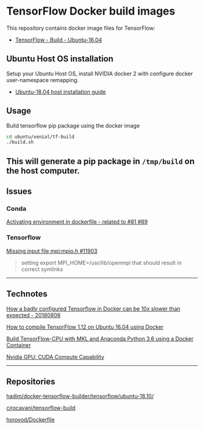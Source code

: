 # TensorFlow Docker build images

This repository contains docker image files for TensorFlow:
- [TensorFlow - Build - Ubuntu-16.04](./ubuntu/xenial/tf-build/)


## Ubuntu Host OS installation

Setup your Ubuntu Host OS, install NVIDIA docker 2 with configure docker user-namespace remapping.
- [Ubuntu-18.04 host installation guide](./doc/ubuntu/ubuntu-18.04-install-myusername.md)

## Usage

Build tensorflow pip package using the docker image
```bash
cd ubuntu/xenial/tf-build
./build.sh
```

This will generate a pip package in `/tmp/build` on the host computer.
---

## Issues

### Conda

[Activating environment in dockerfile - related to #81 #89](https://github.com/ContinuumIO/docker-images/issues/89)

### Tensorflow

[Missing input file mpi:mpio.h #11903](https://github.com/tensorflow/tensorflow/issues/11903)
> setting export MPI_HOME=/usr/lib/openmpi that should result in correct symlinks

---

## Technotes

[How a badly configured Tensorflow in Docker can be 10x slower than expected - 20180808](https://www.freecodecamp.org/news/how-a-badly-configured-tensorflow-in-docker-can-be-10x-slower-than-expected-3ac89f33d625/)

[How to compile TensorFlow 1.12 on Ubuntu 16.04 using Docker](https://cnvrg.io/how-to-compile-tensorflow-1-12-on-ubuntu-16-04-using-docker/)

[Build TensorFlow-CPU with MKL and Anaconda Python 3.6 using a Docker Container](https://www.pugetsystems.com/labs/hpc/Build-TensorFlow-CPU-with-MKL-and-Anaconda-Python-3-6-using-a-Docker-Container-1133/)

[Nvidia GPU: CUDA Compute Capability](https://www.myzhar.com/blog/tutorials/tutorial-nvidia-gpu-cuda-compute-capability/)

---

## Repositories

[hadim/docker-tensorflow-builder/tensorflow/ubuntu-18.10/](https://github.com/hadim/docker-tensorflow-builder/tree/master/tensorflow/ubuntu-18.10)

[cirocavani/tensorflow-build](https://github.com/cirocavani/tensorflow-build)

[horovod/Dockerfile](https://github.com/horovod/horovod/blob/master/Dockerfile)
